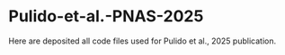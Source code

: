 # Pulido-et-al.-PNAS-2025
Here are deposited all code files used for Pulido et al., 2025 publication.
